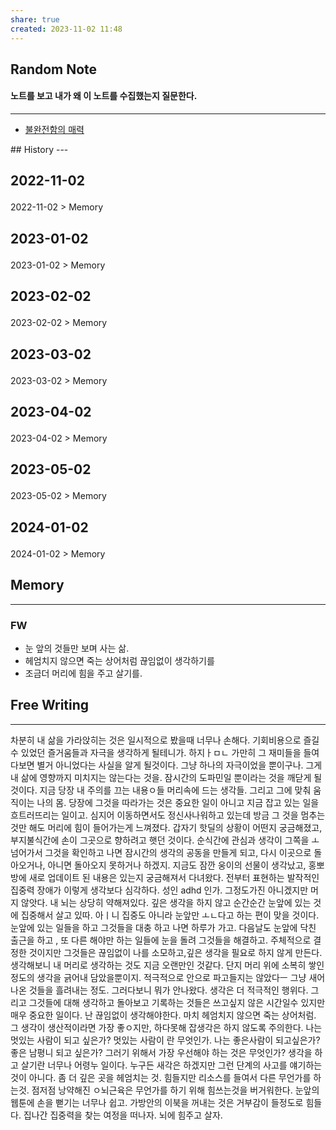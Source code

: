 ```yaml
---
share: true
created: 2023-11-02 11:48
---
```


## Random Note
#### 노트를 보고 내가 왜 이 노트를 수집했는지 질문한다.
---
<p><span><ul>
<li><a data-tooltip-position="top" aria-label="Infinity Drawer/불완전함의 매력.md" data-href="Infinity Drawer/불완전함의 매력.md" href="Infinity Drawer/불완전함의 매력.md" class="internal-link" target="_blank" rel="noopener">불완전함의 매력</a></li>
</ul></span></p>
## History
---
<h2><span><p>2022-11-02</p></span></h2><p><span><p><span alt="2022-11-02 > Memory" src="2022-11-02#Memory" class="internal-embed">2022-11-02 &gt; Memory</span></p></span></p><h2><span><p>2023-01-02</p></span></h2><p><span><p><span alt="2023-01-02 > Memory" src="2023-01-02#Memory" class="internal-embed">2023-01-02 &gt; Memory</span></p></span></p><h2><span><p>2023-02-02</p></span></h2><p><span><p><span alt="2023-02-02 > Memory" src="2023-02-02#Memory" class="internal-embed">2023-02-02 &gt; Memory</span></p></span></p><h2><span><p>2023-03-02</p></span></h2><p><span><p><span alt="2023-03-02 > Memory" src="2023-03-02#Memory" class="internal-embed">2023-03-02 &gt; Memory</span></p></span></p><h2><span><p>2023-04-02</p></span></h2><p><span><p><span alt="2023-04-02 > Memory" src="2023-04-02#Memory" class="internal-embed">2023-04-02 &gt; Memory</span></p></span></p><h2><span><p>2023-05-02</p></span></h2><p><span><p><span alt="2023-05-02 > Memory" src="2023-05-02#Memory" class="internal-embed">2023-05-02 &gt; Memory</span></p></span></p><h2><span><p>2024-01-02</p></span></h2><p><span><p><span alt="2024-01-02 > Memory" src="2024-01-02#Memory" class="internal-embed">2024-01-02 &gt; Memory</span></p></span></p>


## Memory
---
### FW
- 눈 앞의 것들만 보며 사는 삶.
- 헤엄치지 않으면 죽는 상어처럼 끊임없이 생각하기를
- 조금더 머리에 힘을 주고 살기를.



## Free Writing
---
차분히 내 삶을 가라앉히는 것은 일시적으로 봤을때 너무나 손해다. 기회비용으로 즐길 수 있었던 즐거움들과 자극을 생각하게 될테니가. 하지ㅏㅁㄴ 가만히 그 재미들을 들여다보면 별거 아니었다는 사실을 알게 될것이다. 그냥 하나의 자극이었을 뿐이구나. 그게 내 삶에 영향까지 미치지는 않는다는 것을. 잠시간의 도파민일 뿐이라는 것을 깨닫게 될것이다. 지금 당장 내 주의를 끄는 내용ㅇ들 머리속에 드는 생각들. 그리고 그에 맞춰 움직이는 나의 몸. 당장에 그것을 따라가는 것은 중요한 일이 아니고 지금 잡고 있는 일을 흐트러뜨리는 일이고. 심지어 이동하면서도 정신사나워하고 있는데 방금 그 것을 멈추는 것만 해도 머리에 힘이 들어가는게 느껴졌다. 갑자기 핫딜의 상황이 어떤지 궁금해졌고, 부지불식간에 손이 그곳으로 향하려고 햇던 것이다. 순식간에 관심과 생각이 그쪽을 ㅗ넘어가서 그것을 확인하고 나면 잠시간의 생각의 공동을 만들게 되고, 다시 이곳으로 돌아오거나, 아니면 돌아오지 못하거나 하겠지. 
지금도 잠깐 웅이의 선물이 생각났고, 홍뽀방에 새로 업데이트 된 내용은 있는지 궁금해져서 다녀왔다. 전부터 표현하는 발작적인 집중력 장애가 이렇게 생각보다 심각하다. 성인 adhd 인가. 그정도가진 아니겠지만 머지 않앗다.
내 뇌는 상당히 약해져있다. 깊은 생각을 하지 않고 순간순간 눈앞에 있는 것에 집중해서 살고 있따. 아ㅣ니 집중도 아니라 눈앞만 ㅗㄴ다고 하는 편이 맞을 것이다. 눈앞에 있는 일들을 하고 그것들을 대충 하고 나면 하루가 가고. 다음날도 눈앞에 닥친 출근을 하고 , 또 다른 해야만 하는 일들에 눈을 돌려 그것들을 해결하고. 주체적으로 결정한 것이지만 그것들은 끊임없이 나를 소모하고,깊은 생각을 필요로 하지 않게 만든다. 생각해보니 내 머리로 생각하는 것도 지금 오랜만인 것같다. 단지 머리 위에 소복히 쌓인 정도의 생각을 긁어내 담았을뿐이지. 적극적으로 안으로 파고들지는 않았다ㅡ 그냥 새어나온 것들을 흘려내는 정도. 그러다보니 뭐가 안나왔다. 생각은 더 적극적인 행위다. 그리고 그것들에 대해 생각하고 돌아보고 기록하는 것들은 쓰고싶지 않은 시간일수 있지만 매우 중요한 일이다. 
난 끊임없이 생각해야한다. 마치 헤엄치지 않으면 죽는 상어처럼. 그 생각이 생산적이라면 가장 좋ㅇ지만, 하다못해 잡생각은 하지 않도록 주의한다. 
나는 멋있는 사람이 되고 싶은가? 멋있는 사람이 란 무엇인가. 나는 좋은사람이 되고싶은가? 좋은 남평니 되고 싶은가? 그러기 위해서 가장 우선해야 하는 것은 무엇인가? 생각을 하고 살기란 너무나 어령누 일이다. 누구든 새각은 하겠지만 그런 단계의 사고를 얘기하는 것이 아니다. 좀 더 깊은 곳을 헤엄치는 것. 힘들지만 리소스를 들여서 다른 무언가를 하는것. 점저점 낭약해진 ㅇ뇌근육은 무언가를 하기 위해 힘쓰는것을 버거워한다. 눈앞의 웹툰에 손을 뻗기는 너무나 쉽고. 가방안의 이북을 꺼내는 것은 거부감이 들정도로 힘들다. 
집나간 집중력을 찾는 여정을 떠나자. 뇌에 힘주고 살자.